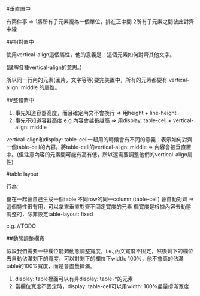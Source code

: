 #垂直置中

有兩件事 => 1將所有子元素視為一個單位，排在正中間 2所有子元素之間彼此對齊中線

##相對置中

使用vertical-align這個屬性，他的意義是：這個元素如何對齊其他文字。

(講解各種vertical-align的意思。)

所以同一行內的元素(圖片，文字等等)要完美置中，所有的元素都要有 vertical-align: middle 的屬性。

##整體置中

1. 事先知道容器高度，而且確定內文不會換行 => 用height + line-height
2. 事先不知道容器高度 e.g.內容會越長越高 => 用display: table-cell + vertical-align: middle

vertical-align和display: table-cell一起用的時候會有不同的意義：表示如何對齊一個table-cell的內容。將table-cell的vertical-align: middle => 內容會被垂直置中。(但注意內容的元素間可能有高有低，所以還需要調整他們的vertical-align屬性) 

#table layout

行為:

疊在一起會自己生成一個table
不同row的同一column (table-cell) 會自動對齊 => 這個特性很有用，可以拿來垂直對齊不固定寬度的元素
欄寬度是根據內容去動態調整的，除非設定table-layout: fixed

e.g. //TODO

##動態調整欄寬

假設我們需要一些欄位能夠動態調整寬度，i.e.,內文寬度不固定，然後剩下的欄位去自動佔滿剩下的寬度，可以對剩下的欄位下width: 100%，他不會真的佔滿table的100%寬度，而是會盡量擠滿。



1. display: table裡面可以有非display: table-*的元素
3. 當欄位寬度不固定時，display: table-cell可以用width: 100%盡量撐滿寬度


